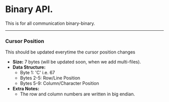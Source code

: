 # Binary API.
This is for all communication binary-binary.

---
### Cursor Position
This should be updated everytime the cursor position changes

* **Size:** 7 bytes (will be updated soon, when we add multi-files).
* **Data Structure:** 
  * Byte 1: 'C' i.e. 67
  * Bytes 2-5: Row/Line Position
  * Bytes 5-9: Column/Character Position
* **Extra Notes:**
  * The row and column numbers are written in big endian.
